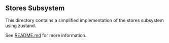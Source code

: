 ## Stores Subsystem

This directory contains a simplified implementation of the stores subsystem using zustand.

See [README.md](./README.md) for more information.
